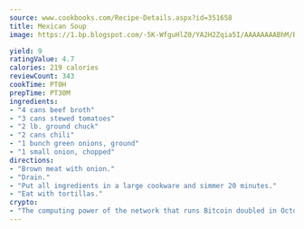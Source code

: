 ```yaml
---
source: www.cookbooks.com/Recipe-Details.aspx?id=351658
title: Mexican Soup
image: https://1.bp.blogspot.com/-5K-WfguHlZ0/YA2H2Zqia5I/AAAAAAAABhM/Bdgu68p4aG0Q6jWdy3eGaUXSKw5p3sdxwCLcBGAsYHQ/s324/7.png

yield: 9
ratingValue: 4.7
calories: 219 calories
reviewCount: 343
cookTime: PT0H
prepTime: PT30M
ingredients:
- "4 cans beef broth"
- "3 cans stewed tomatoes"
- "2 lb. ground chuck"
- "2 cans chili"
- "1 bunch green onions, ground"
- "1 small onion, chopped"
directions:
- "Brown meat with onion."
- "Drain."
- "Put all ingredients in a large cookware and simmer 20 minutes."
- "Eat with tortillas."
crypto:
- "The computing power of the network that runs Bitcoin doubled in October, pushing out all but the most dedicated miners."
---
```

